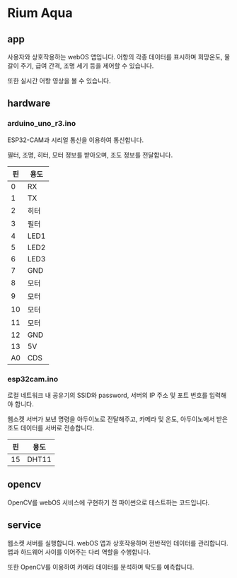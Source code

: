 # Rium Aqua

## app

사용자와 상호작용하는 webOS 앱입니다. 어항의 각종 데이터를 표시하며 희망온도, 물갈이 주기, 급여 간격, 조명 세기 등을 제어할 수 있습니다.

또한 실시간 어항 영상을 볼 수 있습니다.

## hardware

### arduino_uno_r3.ino

ESP32-CAM과 시리얼 통신을 이용하여 통신합니다.

필터, 조명, 히터, 모터 정보를 받아오며, 조도 정보를 전달합니다.

| 핀  | 용도 |
| --- | ---- |
| 0   | RX   |
| 1   | TX   |
| 2   | 히터 |
| 3   | 필터 |
| 4   | LED1 |
| 5   | LED2 |
| 6   | LED3 |
| 7   | GND  |
| 8   | 모터 |
| 9   | 모터 |
| 10  | 모터 |
| 11  | 모터 |
| 12  | GND  |
| 13  | 5V   |
| A0  | CDS  |

### esp32cam.ino

로컬 네트워크 내 공유기의 SSID와 password, 서버의 IP 주소 및 포트 번호를 입력해야 합니다.

웹소켓 서버가 보낸 명령을 아두이노로 전달해주고, 카메라 및 온도, 아두이노에서 받은 조도 데이터를 서버로 전송합니다.

| 핀  | 용도  |
| --- | ----- |
| 15  | DHT11 |

## opencv

OpenCV를 webOS 서비스에 구현하기 전 파이썬으로 테스트하는 코드입니다.

## service

웹소켓 서버를 실행합니다. webOS 앱과 상호작용하며 전반적인 데이터를 관리합니다. 앱과 하드웨어 사이를 이어주는 다리 역할을 수행합니다.

또한 OpenCV를 이용하여 카메라 데이터를 분석하며 탁도를 예측합니다.
